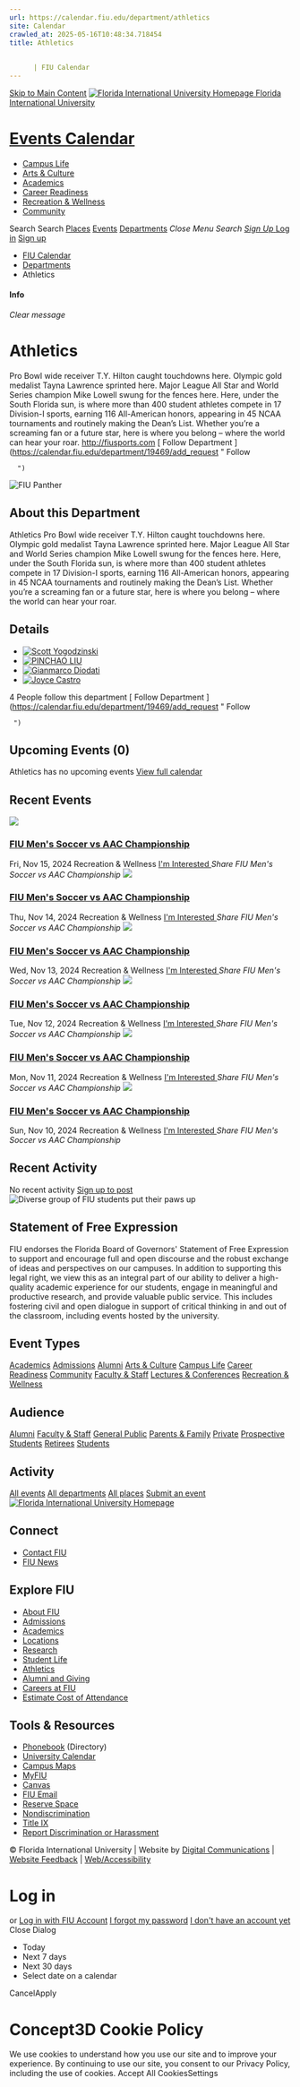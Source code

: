 ```yaml
---
url: https://calendar.fiu.edu/department/athletics
site: Calendar
crawled_at: 2025-05-16T10:48:34.718454
title: Athletics
    
    
      | FIU Calendar
---
```


[Skip to Main Content](https://calendar.fiu.edu/department/athletics#main-content)
[![Florida International University Homepage](https://digicdn.fiu.edu/core/_assets/images/logo-top.png) Florida International University](https://www.fiu.edu)
# [Events Calendar ](https://calendar.fiu.edu/)
  * [Campus Life](https://calendar.fiu.edu/calendar?event_types%5B%5D=127595)
  * [Arts & Culture](https://calendar.fiu.edu/calendar?event_types%5B%5D=127590)
  * [Academics](https://calendar.fiu.edu/calendar?event_types%5B%5D=127582)
  * [Career Readiness](https://calendar.fiu.edu/calendar?event_types%5B%5D=127584)
  * [Recreation & Wellness](https://calendar.fiu.edu/calendar?event_types%5B%5D=127603)
  * [Community](https://calendar.fiu.edu/calendar?event_types%5B%5D=127601)


Search Search
[Places](https://calendar.fiu.edu/search/places) [Events](https://calendar.fiu.edu/calendar) [Departments](https://calendar.fiu.edu/search/departments)
_Close Menu_
_Search_ [ _Sign Up_ ](https://calendar.fiu.edu/signup?school_id=234)
[Log in](https://calendar.fiu.edu/auth/shib_login?previous_url=https%3A%2F%2Fcalendar.fiu.edu%2Fdepartment%2Fathletics) [Sign up](https://calendar.fiu.edu/signup?school_id=234)
  * [FIU Calendar](https://calendar.fiu.edu/)
  * [Departments](https://calendar.fiu.edu/browse/departments)
  * Athletics


#### Info
_Clear message_
# Athletics
Pro Bowl wide receiver T.Y. Hilton caught touchdowns here. Olympic gold medalist Tayna Lawrence sprinted here. Major League All Star and World Series champion Mike Lowell swung for the fences here. Here, under the South Florida sun, is where more than 400 student athletes compete in 17 Division-I sports, earning 116 All-American honors, appearing in 45 NCAA tournaments and routinely making the Dean’s List. Whether you’re a screaming fan or a future star, here is where you belong – where the world can hear your roar. http://fiusports.com
[ Follow Department ](https://calendar.fiu.edu/department/19469/add_request "
       Follow
       
      ")
![FIU Panther](https://localist-images.azureedge.net/photos/47693757592709/card/46e16c40bbb7775edccb549ec7b458ebec44efd1.jpg)
## About this Department
Athletics
Pro Bowl wide receiver T.Y. Hilton caught touchdowns here. Olympic gold medalist Tayna Lawrence sprinted here. Major League All Star and World Series champion Mike Lowell swung for the fences here. Here, under the South Florida sun, is where more than 400 student athletes compete in 17 Division-I sports, earning 116 All-American honors, appearing in 45 NCAA tournaments and routinely making the Dean’s List.
Whether you’re a screaming fan or a future star, here is where you belong – where the world can hear your roar.
## Details
  * [![Scott Yogodzinski](https://localist-images.azureedge.net/photos/624058/small/6f3567bdf86c604e2edfd1647e49fb40d47088d6.jpg)](https://calendar.fiu.edu/syogodzi_770)
  * [![PINCHAO LIU](https://localist-images.azureedge.net/photos/710659/small/8b573a46b67305161fe53e8637e7b223417c8f2b.jpg)](https://calendar.fiu.edu/pinchaoliu_831)
  * [![Gianmarco Diodati](https://localist-images.azureedge.net/photos/664326/small/7eb1b843932ccca9c16245cc99f64d88370c9c69.jpg)](https://calendar.fiu.edu/gdiod001_115)
  * [![Joyce Castro](https://localist-images.azureedge.net/photos/664326/small/7eb1b843932ccca9c16245cc99f64d88370c9c69.jpg)](https://calendar.fiu.edu/jocastro_367)


4 People follow this department
[ Follow Department ](https://calendar.fiu.edu/department/19469/add_request "
      Follow
      
     ")
## Upcoming Events (0)
Athletics has no upcoming events
[View full calendar](https://calendar.fiu.edu/department/athletics/calendar)
## Recent Events
[ ![](https://localist-images.azureedge.net/photos/624058/card/6f3567bdf86c604e2edfd1647e49fb40d47088d6.jpg) ](https://calendar.fiu.edu/event/fiu-mens-soccer-vs-aac-championship)
### [FIU Men's Soccer vs AAC Championship](https://calendar.fiu.edu/event/fiu-mens-soccer-vs-aac-championship)
Fri, Nov 15, 2024 
Recreation & Wellness
[ I'm Interested ](https://calendar.fiu.edu/event/46761288648595/confirm?instance_id=46761288801188&return=https%3A%2F%2Fcalendar.fiu.edu%2Fdepartment%2Fathletics)
_Share FIU Men's Soccer vs AAC Championship_
[ ![](https://localist-images.azureedge.net/photos/624058/card/6f3567bdf86c604e2edfd1647e49fb40d47088d6.jpg) ](https://calendar.fiu.edu/event/fiu-mens-soccer-vs-aac-championship)
### [FIU Men's Soccer vs AAC Championship](https://calendar.fiu.edu/event/fiu-mens-soccer-vs-aac-championship)
Thu, Nov 14, 2024 
Recreation & Wellness
[ I'm Interested ](https://calendar.fiu.edu/event/46761288648595/confirm?instance_id=46761288781731&return=https%3A%2F%2Fcalendar.fiu.edu%2Fdepartment%2Fathletics)
_Share FIU Men's Soccer vs AAC Championship_
[ ![](https://localist-images.azureedge.net/photos/624058/card/6f3567bdf86c604e2edfd1647e49fb40d47088d6.jpg) ](https://calendar.fiu.edu/event/fiu-mens-soccer-vs-aac-championship)
### [FIU Men's Soccer vs AAC Championship](https://calendar.fiu.edu/event/fiu-mens-soccer-vs-aac-championship)
Wed, Nov 13, 2024 
Recreation & Wellness
[ I'm Interested ](https://calendar.fiu.edu/event/46761288648595/confirm?instance_id=46761288755106&return=https%3A%2F%2Fcalendar.fiu.edu%2Fdepartment%2Fathletics)
_Share FIU Men's Soccer vs AAC Championship_
[ ![](https://localist-images.azureedge.net/photos/624058/card/6f3567bdf86c604e2edfd1647e49fb40d47088d6.jpg) ](https://calendar.fiu.edu/event/fiu-mens-soccer-vs-aac-championship)
### [FIU Men's Soccer vs AAC Championship](https://calendar.fiu.edu/event/fiu-mens-soccer-vs-aac-championship)
Tue, Nov 12, 2024 
Recreation & Wellness
[ I'm Interested ](https://calendar.fiu.edu/event/46761288648595/confirm?instance_id=46761288734625&return=https%3A%2F%2Fcalendar.fiu.edu%2Fdepartment%2Fathletics)
_Share FIU Men's Soccer vs AAC Championship_
[ ![](https://localist-images.azureedge.net/photos/624058/card/6f3567bdf86c604e2edfd1647e49fb40d47088d6.jpg) ](https://calendar.fiu.edu/event/fiu-mens-soccer-vs-aac-championship)
### [FIU Men's Soccer vs AAC Championship](https://calendar.fiu.edu/event/fiu-mens-soccer-vs-aac-championship)
Mon, Nov 11, 2024 
Recreation & Wellness
[ I'm Interested ](https://calendar.fiu.edu/event/46761288648595/confirm?instance_id=46761288710048&return=https%3A%2F%2Fcalendar.fiu.edu%2Fdepartment%2Fathletics)
_Share FIU Men's Soccer vs AAC Championship_
[ ![](https://localist-images.azureedge.net/photos/624058/card/6f3567bdf86c604e2edfd1647e49fb40d47088d6.jpg) ](https://calendar.fiu.edu/event/fiu-mens-soccer-vs-aac-championship)
### [FIU Men's Soccer vs AAC Championship](https://calendar.fiu.edu/event/fiu-mens-soccer-vs-aac-championship)
Sun, Nov 10, 2024 
Recreation & Wellness
[ I'm Interested ](https://calendar.fiu.edu/event/46761288648595/confirm?instance_id=46761288690591&return=https%3A%2F%2Fcalendar.fiu.edu%2Fdepartment%2Fathletics)
_Share FIU Men's Soccer vs AAC Championship_
## Recent Activity
No recent activity
[Sign up to post](https://calendar.fiu.edu/auth/shib_login?previous_url=https%3A%2F%2Fcalendar.fiu.edu%2Fdepartment%2Fathletics)
![Diverse group of FIU students put their paws up](https://www.fiu.edu/_assets/images/thumbnail-students-paw.jpg)
## Statement of Free Expression
FIU endorses the Florida Board of Governors' Statement of Free Expression to support and encourage full and open discourse and the robust exchange of ideas and perspectives on our campuses. In addition to supporting this legal right, we view this as an integral part of our ability to deliver a high-quality academic experience for our students, engage in meaningful and productive research, and provide valuable public service. This includes fostering civil and open dialogue in support of critical thinking in and out of the classroom, including events hosted by the university.
## Event Types
[Academics](https://calendar.fiu.edu/calendar?event_types%5B%5D=127582)
[Admissions](https://calendar.fiu.edu/calendar?event_types%5B%5D=127583)
[Alumni](https://calendar.fiu.edu/calendar?event_types%5B%5D=127589)
[Arts & Culture](https://calendar.fiu.edu/calendar?event_types%5B%5D=127590)
[Campus Life](https://calendar.fiu.edu/calendar?event_types%5B%5D=127595)
[Career Readiness](https://calendar.fiu.edu/calendar?event_types%5B%5D=127584)
[Community](https://calendar.fiu.edu/calendar?event_types%5B%5D=127601)
[Faculty & Staff](https://calendar.fiu.edu/calendar?event_types%5B%5D=127602)
[Lectures & Conferences](https://calendar.fiu.edu/calendar?event_types%5B%5D=127587)
[Recreation & Wellness](https://calendar.fiu.edu/calendar?event_types%5B%5D=127603)
## Audience
[Alumni](https://calendar.fiu.edu/calendar?event_types%5B%5D=121721)
[Faculty & Staff](https://calendar.fiu.edu/calendar?event_types%5B%5D=121720)
[General Public](https://calendar.fiu.edu/calendar?event_types%5B%5D=121722)
[Parents & Family](https://calendar.fiu.edu/calendar?event_types%5B%5D=36918157286658)
[Private](https://calendar.fiu.edu/calendar?event_types%5B%5D=129753)
[Prospective Students](https://calendar.fiu.edu/calendar?event_types%5B%5D=121723)
[Retirees](https://calendar.fiu.edu/calendar?event_types%5B%5D=37290279036119)
[Students](https://calendar.fiu.edu/calendar?event_types%5B%5D=121719)
## Activity
[All events](https://calendar.fiu.edu/department/athletics/calendar)
[All departments](https://calendar.fiu.edu/search/departments)
[All places](https://calendar.fiu.edu/browse/places)
[Submit an event](https://calendar.fiu.edu/admin/events/new/basic-information)
[ ![Florida International University Homepage](https://digicdn.fiu.edu/core/_assets/images/footer-logo.svg) ](https://www.fiu.edu/)
## Connect
  * [Contact FIU](https://www.fiu.edu/about/contact-us/index.html)
  * [FIU News](https://news.fiu.edu/)


## Explore FIU
  * [About FIU](https://www.fiu.edu/about/index.html)
  * [Admissions](https://www.fiu.edu/admissions/index.html)
  * [Academics](https://www.fiu.edu/academics/index.html)
  * [Locations](https://www.fiu.edu/locations/index.html)
  * [Research](https://www.fiu.edu/research/index.html)
  * [Student Life](https://www.fiu.edu/student-life/index.html)
  * [Athletics](https://www.fiu.edu/athletics/index.html)
  * [Alumni and Giving](https://www.fiu.edu/alumni-and-giving/index.html)
  * [Careers at FIU](https://hr.fiu.edu/careers/)
  * [Estimate Cost of Attendance](https://onestop.fiu.edu/finances/estimate-your-costs/)


## Tools & Resources
  * [Phonebook](https://phonebook.fiu.edu) (Directory)
  * [University Calendar](https://calendar.fiu.edu/)
  * [Campus Maps](https://campusmaps.fiu.edu/)
  * [MyFIU](https://my.fiu.edu/)
  * [Canvas](https://canvas.fiu.edu)
  * [FIU Email](http://mail.fiu.edu/)
  * [Reserve Space](https://reservespace.fiu.edu/make-reservation/)
  * [Nondiscrimination](https://ace.fiu.edu/civil-rights-and-accessibility/harassment-and-discrimination/)
  * [Title IX](https://ace.fiu.edu/title-ix/)
  * [Report Discrimination or Harassment](https://report.fiu.edu/)


© Florida International University  | Website by [Digital Communications](https://stratcomm.fiu.edu/digital-print/websites/) | [Website Feedback](https://webforms.fiu.edu/view.php?id=370774&element_5=https://calendar.fiu.edu/https://calendar.fiu.edu/) | [Web/Accessibility](https://accessibility.fiu.edu/)
# Log in
or
[Log in with FIU Account](https://calendar.fiu.edu/auth/shib_login?previous_url=https%3A%2F%2Fcalendar.fiu.edu%2Fdepartment%2Fathletics)
[I forgot my password](https://calendar.fiu.edu/auth/forgot) [I don't have an account yet](https://calendar.fiu.edu/signup?school_id=234)
Close Dialog
  * Today
  * Next 7 days
  * Next 30 days
  * Select date on a calendar


CancelApply
# Concept3D Cookie Policy
We use cookies to understand how you use our site and to improve your experience. By continuing to use our site, you consent to our Privacy Policy, including the use of cookies. 
Accept All CookiesSettings
